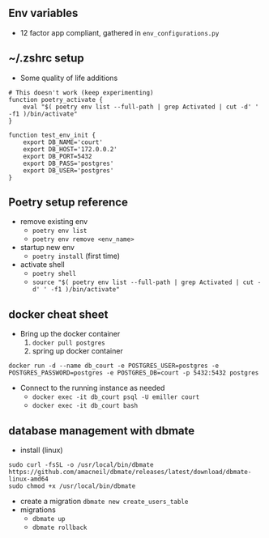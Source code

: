 ## Env variables

- 12 factor app compliant, gathered in `env_configurations.py`


## ~/.zshrc setup

- Some quality of life additions
```
# This doesn't work (keep experimenting)
function poetry_activate {
    eval "$( poetry env list --full-path | grep Activated | cut -d' ' -f1 )/bin/activate"
}

function test_env_init {
    export DB_NAME='court'
    export DB_HOST='172.0.0.2'
    export DB_PORT=5432
    export DB_PASS='postgres'
    export DB_USER='postgres'
}
```

## Poetry setup reference

- remove existing env
    - `poetry env list`
    - `poetry env remove <env_name>`
- startup new env
    - `poetry install` (first time)
- activate shell
    - `poetry shell`
    - `source "$( poetry env list --full-path | grep Activated | cut -d' ' -f1 )/bin/activate"`

## docker cheat sheet

- Bring up the docker container
    1. `docker pull postgres`
    2. spring up docker container

```
docker run -d --name db_court -e POSTGRES_USER=postgres -e POSTGRES_PASSWORD=postgres -e POSTGRES_DB=court -p 5432:5432 postgres
```

- Connect to the running instance as needed
    - `docker exec -it db_court psql -U emiller court`
    - `docker exec -it db_court bash`


## database management with dbmate

- install (linux)
```
sudo curl -fsSL -o /usr/local/bin/dbmate https://github.com/amacneil/dbmate/releases/latest/download/dbmate-linux-amd64
sudo chmod +x /usr/local/bin/dbmate
```
- create a migration `dbmate new create_users_table`
- migrations
    - `dbmate up`
    - `dbmate rollback`
